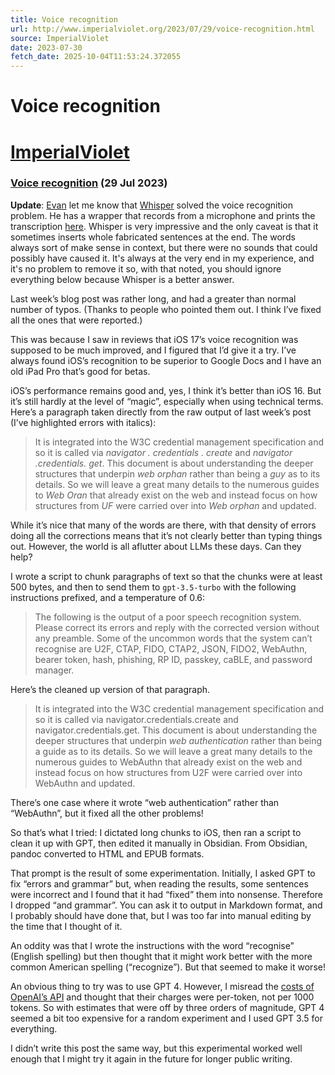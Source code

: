 ```yaml
---
title: Voice recognition
url: http://www.imperialviolet.org/2023/07/29/voice-recognition.html
source: ImperialViolet
date: 2023-07-30
fetch_date: 2025-10-04T11:53:24.372055
---
```


# Voice recognition

# [ImperialViolet](https://www.imperialviolet.org)

### [Voice recognition](/2023/07/29/voice-recognition.html) (29 Jul 2023)

**Update**: [Evan](https://neugierig.org/software/blog/) let me know that [Whisper](https://github.com/ggerganov/whisper.cpp) solved the voice recognition problem. He has a wrapper that records from a microphone and prints the transcription [here](https://github.com/evmar/whisper). Whisper is very impressive and the only caveat is that it sometimes inserts whole fabricated sentences at the end. The words always sort of make sense in context, but there were no sounds that could possibly have caused it. It's always at the very end in my experience, and it's no problem to remove it so, with that noted, you should ignore everything below because Whisper is a better answer.

Last week’s blog post was rather long, and had a greater than normal
number of typos. (Thanks to people who pointed them out. I think I’ve
fixed all the ones that were reported.)

This was because I saw in reviews that iOS 17’s voice recognition was
supposed to be much improved, and I figured that I’d give it a try. I’ve
always found iOS’s recognition to be superior to Google Docs and I have
an old iPad Pro that’s good for betas.

iOS’s performance remains good and, yes, I think it’s better than iOS
16. But it’s still hardly at the level of “magic”, especially when using
technical terms. Here’s a paragraph taken directly from the raw output
of last week’s post (I’ve highlighted errors with italics):

> It is integrated into the W3C credential management specification and
> so it is called via *navigator . credentials . create* and
> *navigator .credentials. get*. This document is about
> understanding the deeper structures that underpin *web orphan*
> rather than being a *guy* as to its details. So we will leave a
> great many details to the numerous guides to *Web Oran* that
> already exist on the web and instead focus on how structures from
> *UF* were carried over into *Web orphan* and updated.

While it’s nice that many of the words are there, with that density
of errors doing all the corrections means that it’s not clearly better
than typing things out. However, the world is all aflutter about LLMs
these days. Can they help?

I wrote a script to chunk paragraphs of text so that the chunks were
at least 500 bytes, and then to send them to `gpt-3.5-turbo`
with the following instructions prefixed, and a temperature of 0.6:

> The following is the output of a poor speech recognition system.
> Please correct its errors and reply with the corrected version without
> any preamble. Some of the uncommon words that the system can’t recognise
> are U2F, CTAP, FIDO, CTAP2, JSON, FIDO2, WebAuthn, bearer token, hash,
> phishing, RP ID, passkey, caBLE, and password manager.

Here’s the cleaned up version of that paragraph.

> It is integrated into the W3C credential management specification and
> so it is called via navigator.credentials.create and
> navigator.credentials.get. This document is about understanding the
> deeper structures that underpin *web authentication* rather than
> being a guide as to its details. So we will leave a great many details
> to the numerous guides to WebAuthn that already exist on the web and
> instead focus on how structures from U2F were carried over into WebAuthn
> and updated.

There’s one case where it wrote “web authentication” rather than
“WebAuthn”, but it fixed all the other problems!

So that’s what I tried: I dictated long chunks to iOS, then ran a
script to clean it up with GPT, then edited it manually in Obsidian.
From Obsidian, pandoc converted to HTML and EPUB formats.

That prompt is the result of some experimentation. Initially, I asked
GPT to fix “errors and grammar” but, when reading the results, some
sentences were incorrect and I found that it had “fixed” them into
nonsense. Therefore I dropped “and grammar”. You can ask it to output in
Markdown format, and I probably should have done that, but I was too far
into manual editing by the time that I thought of it.

An oddity was that I wrote the instructions with the word “recognise”
(English spelling) but then thought that it might work better with the
more common American spelling (“recognize”). But that seemed to make it
worse!

An obvious thing to try was to use GPT 4. However, I misread the [costs of OpenAI’s API](https://openai.com/pricing) and thought
that their charges were per-token, not per 1000 tokens. So with
estimates that were off by three orders of magnitude, GPT 4 seemed a bit
too expensive for a random experiment and I used GPT 3.5 for
everything.

I didn’t write this post the same way, but this experimental worked
well enough that I might try it again in the future for longer public
writing.